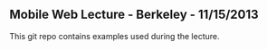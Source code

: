 ## Mobile Web Lecture - Berkeley - 11/15/2013
This git repo contains examples used during the lecture.
